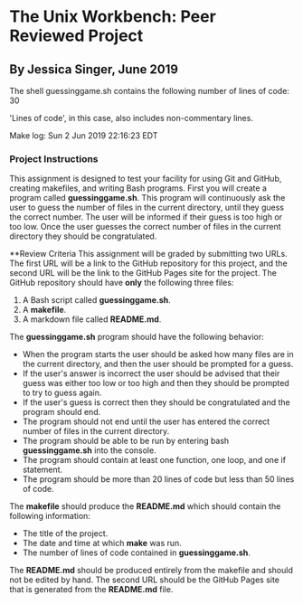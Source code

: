 # The Unix Workbench: Peer Reviewed Project
## By Jessica Singer, June 2019

The shell guessinggame.sh contains the following number of lines of code:
30

'Lines of code', in this case, also includes non-commentary lines.

Make log: 
Sun  2 Jun 2019 22:16:23 EDT

### Project Instructions

This assignment is designed to test your facility for using Git and GitHub, creating makefiles, and writing Bash programs.
First you will create a program called **guessinggame.sh**. This program will continuously ask the user to guess the number of files in the current directory, until they guess the correct number. The user will be informed if their guess is too high or too low. Once the user guesses the correct number of files in the current directory they should be congratulated.

**Review Criteria
This assignment will be graded by submitting two URLs. The first URL will be a link to the GitHub repository for this project, and the second URL will be the link to the GitHub Pages site for the project.
The GitHub repository should have **only** the following three files:

1. A Bash script called **guessinggame.sh**.
2. A **makefile**.
3. A markdown file called **README.md**.

The **guessinggame.sh** program should have the following behavior:
- When the program starts the user should be asked how many files are in the current directory, and then the user should be prompted for a guess.
- If the user's answer is incorrect the user should be advised that their guess was either too low or too high and then they should be prompted to try to guess again.
- If the user's guess is correct then they should be congratulated and the program should end.
- The program should not end until the user has entered the correct number of files in the current directory.
- The program should be able to be run by entering bash **guessinggame.sh** into the console.
- The program should contain at least one function, one loop, and one if statement.
- The program should be more than 20 lines of code but less than 50 lines of code.

The **makefile** should produce the **README.md** which should contain the following information:

- The title of the project.
- The date and time at which **make** was run.
- The number of lines of code contained in **guessinggame.sh**.

The **README.md** should be produced entirely from the makefile and should not be edited by hand.
The second URL should be the GitHub Pages site that is generated from the **README.md** file.
